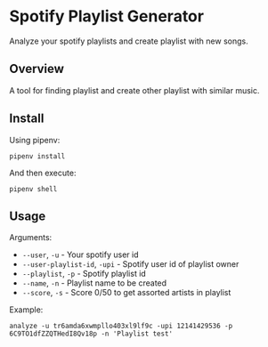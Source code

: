 # Spotify Playlist Generator

Analyze your spotify playlists and create playlist with new songs.

## Overview

A tool for finding playlist and create other playlist with similar music.

## Install

Using pipenv:

```
pipenv install
```

And then execute:

```
pipenv shell
```

## Usage

Arguments:

* `--user`, `-u` - Your spotify user id
* `--user-playlist-id`, `-upi` - Spotify user id of playlist owner
* `--playlist`, `-p` - Spotify playlist id
* `--name`, `-n` - Playlist name to be created
* `--score`, `-s` - Score 0/50 to get assorted artists in playlist

Example:

```
analyze -u tr6amda6xwmpllo403xl9lf9c -upi 12141429536 -p 6C9TO1dfZZQTHedI8Qv18p -n 'Playlist test'
```
